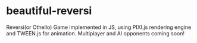 # beautiful-reversi

Reversi(or Othello) Game implemented in JS, using PIXI.js rendering engine and TWEEN.js for animation. Multiplayer and AI opponents coming soon! 
